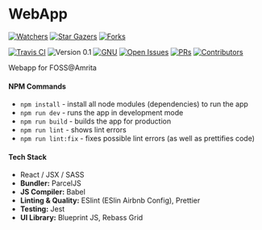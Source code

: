 #  WebApp
[![Watchers][watchers-badge]][watchers]
[![Star Gazers][stars-badge]][stargazers]
[![Forks][forks-badge]][forks]

[![Travis CI][build-badge]][build]
![Version 0.1](https://img.shields.io/badge/Version-0.1_(Alpha)-green.svg) 
[![GNU][license-badge]][license]
[![Open Issues][issues-badge]][issues]
[![PRs][pr-badge]][prs]
[![Contributors][contributors-badge]][contributors]

Webapp for FOSS@Amrita

#### NPM Commands
* ```npm install``` - install all node modules (dependencies) to run the app
* ``npm run dev`` - runs the app in development mode
* ```npm run build``` - builds the app for production
* ``npm run lint`` - shows lint errors
* ``npm run lint:fix`` - fixes possible lint errors (as well as prettifies code)

#### Tech Stack
* React / JSX / SASS 
* **Bundler:** ParcelJS
* **JS Compiler:** Babel
* **Linting & Quality:** ESlint (ESlin Airbnb Config), Prettier
* **Testing:** Jest
* **UI Library:** Blueprint JS, Rebass Grid


[build-badge]:https://api.travis-ci.com/amfoss/WebApp.svg?branch=master
[build]:https://travis-ci.com/amfoss/WebApp
[contributors-badge]:https://img.shields.io/github/contributors/amfoss/webapp.svg
[contributors]: https://github.com/amfoss/webapp/graphs/contributors
[watchers-badge]:https://img.shields.io/github/watchers/amfoss/webapp.svg?style=social
[watchers]: https://github.com/amfoss/webapp/watchers
[stars-badge]:https://img.shields.io/github/stars/amfoss/WebApp.svg?style=social
[stargazers]:https://github.com/amfoss/WebApp/stargazers
[forks-badge]: https://img.shields.io/github/forks/amfoss/WebApp.svg?style=social
[forks]: https://github.com/amfoss/webapp/network/members
[license-badge]: https://img.shields.io/github/license/amfoss/cms.svg
[license]: https://github.com/amfoss/gitlit/blob/master/LICENSE
[issues-badge]: https://img.shields.io/github/issues/amfoss/cms.svg
[issues]: https://github.com/amfoss/WebApp/issues
[pr-badge]:https://img.shields.io/github/issues-pr/amfoss/WebApp.svg
[prs]: https://github.com/amfoss/webapp/pulls
